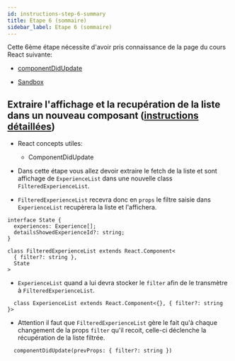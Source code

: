 ```yaml
---
id: instructions-step-6-summary
title: Etape 6 (sommaire)
sidebar_label: Etape 6 (sommaire)
---
```


Cette 6ème étape nécessite d'avoir pris connaissance de la page du cours React suivante:

- [componentDidUpdate](../react/react-componentdidupdate)

- [Sandbox](https://codesandbox.io/s/github/reactlab-dev/reactlab/tree/step-6/lab/front)

## Extraire l'affichage et la recupération de la liste dans un nouveau composant ([instructions détaillées](./step-6-detailed.md))

- React concepts utiles:

  - ComponentDidUpdate

- Dans cette étape vous allez devoir extraire le fetch de la liste et sont affichage de `ExperienceList` dans une nouvelle class `FilteredExperienceList`.

- `FilteredExperienceList` recevra donc en `props` le filtre saisie dans `ExperienceList` recupèrera la liste et l'affichera.

```tsx
interface State {
  experiences: Experience[];
  detailsShowedExperienceId?: string;
}

class FilteredExperienceList extends React.Component<
  { filter?: string },
  State
>
```

- `ExperienceList` quand a lui devra stocker le `filter` afin de le transmètre à `FilteredExperienceList`.

```tsx
  class ExperienceList extends React.Component<{}, { filter?: string }>
```

- Attention il faut que `FilteredExperienceList` gère le fait qu'à chaque changement de la props `filter` qu'il recoit, celle-ci déclenche la récupération de la liste filtrée.

```tsx
  componentDidUpdate(prevProps: { filter?: string })
```
